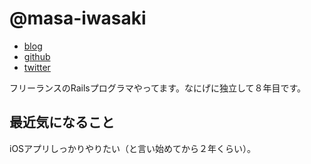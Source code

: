 # @masa-iwasaki

- [blog](http://blog.sleeprand1year.net/)
- [github](https://github.com/masa-iwasaki)
- [twitter](https://twitter.com/masa_iwasaki)

フリーランスのRailsプログラマやってます。なにげに独立して８年目です。


## 最近気になること

iOSアプリしっかりやりたい（と言い始めてから２年くらい）。
